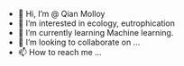 - 👋 Hi, I’m @ Qian Molloy
- 👀 I’m interested in ecology, eutrophication 
- 🌱 I’m currently learning Machine learning.
- 💞️ I’m looking to collaborate on ...
- 📫 How to reach me ...

<!---
Qian Molloy/Qian Molloy is a ✨ special ✨ repository because its `README.md` (this file) appears on your GitHub profile.
You can click the Preview link to take a look at your changes.
--->
